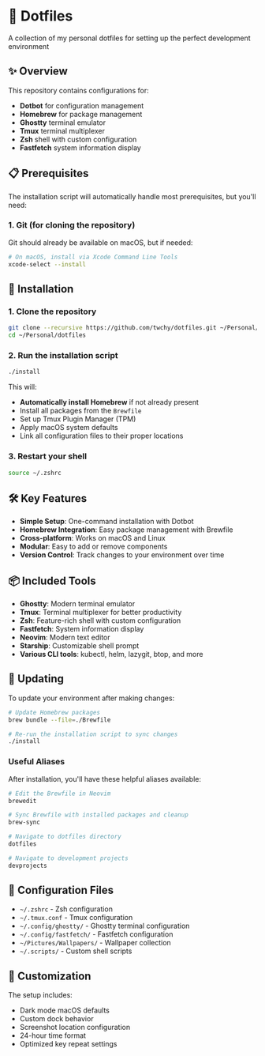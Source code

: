 # 🔧 Dotfiles

A collection of my personal dotfiles for setting up the perfect development environment

## ✨ Overview

This repository contains configurations for:
- **Dotbot** for configuration management
- **Homebrew** for package management
- **Ghostty** terminal emulator
- **Tmux** terminal multiplexer
- **Zsh** shell with custom configuration
- **Fastfetch** system information display

## 📋 Prerequisites

The installation script will automatically handle most prerequisites, but you'll need:

### 1. Git (for cloning the repository)

Git should already be available on macOS, but if needed:
```bash
# On macOS, install via Xcode Command Line Tools
xcode-select --install
```

## 🚀 Installation

### 1. Clone the repository

```bash
git clone --recursive https://github.com/twchy/dotfiles.git ~/Personal/dotfiles
cd ~/Personal/dotfiles
```

### 2. Run the installation script

```bash
./install
```

This will:
- **Automatically install Homebrew** if not already present
- Install all packages from the `Brewfile`
- Set up Tmux Plugin Manager (TPM)
- Apply macOS system defaults
- Link all configuration files to their proper locations

### 3. Restart your shell

```bash
source ~/.zshrc
```

## 🛠️ Key Features

- **Simple Setup**: One-command installation with Dotbot
- **Homebrew Integration**: Easy package management with Brewfile
- **Cross-platform**: Works on macOS and Linux
- **Modular**: Easy to add or remove components
- **Version Control**: Track changes to your environment over time

## 📦 Included Tools

- **Ghostty**: Modern terminal emulator
- **Tmux**: Terminal multiplexer for better productivity
- **Zsh**: Feature-rich shell with custom configuration
- **Fastfetch**: System information display
- **Neovim**: Modern text editor
- **Starship**: Customizable shell prompt
- **Various CLI tools**: kubectl, helm, lazygit, btop, and more

## 🔄 Updating

To update your environment after making changes:

```bash
# Update Homebrew packages
brew bundle --file=./Brewfile

# Re-run the installation script to sync changes
./install
```

### Useful Aliases

After installation, you'll have these helpful aliases available:

```bash
# Edit the Brewfile in Neovim
brewedit

# Sync Brewfile with installed packages and cleanup
brew-sync

# Navigate to dotfiles directory
dotfiles

# Navigate to development projects
devprojects
```

## 📁 Configuration Files

- `~/.zshrc` - Zsh configuration
- `~/.tmux.conf` - Tmux configuration
- `~/.config/ghostty/` - Ghostty terminal configuration
- `~/.config/fastfetch/` - Fastfetch configuration
- `~/Pictures/Wallpapers/` - Wallpaper collection
- `~/.scripts/` - Custom shell scripts

## 🎨 Customization

The setup includes:
- Dark mode macOS defaults
- Custom dock behavior
- Screenshot location configuration
- 24-hour time format
- Optimized key repeat settings

